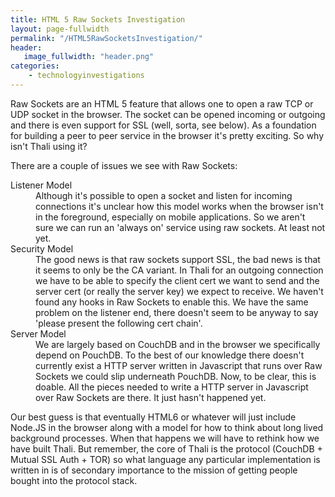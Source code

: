 ```yaml
---
title: HTML 5 Raw Sockets Investigation
layout: page-fullwidth
permalink: "/HTML5RawSocketsInvestigation/"
header:
   image_fullwidth: "header.png"
categories:
    - technologyinvestigations
---
```


Raw Sockets are an HTML 5 feature that allows one to open a raw TCP or UDP socket in the browser. The socket can be opened incoming or outgoing and there is even support for SSL (well, sorta, see below). As a foundation for building a peer to peer service in the browser it's pretty exciting. So why isn't Thali using it?

There are a couple of issues we see with Raw Sockets:

<dl>

<dt>Listener Model</dt>

<dd>Although it's possible to open a socket and listen for incoming connections it's unclear how this model works when the browser isn't in the foreground, especially on mobile applications. So we aren't sure we can run an 'always on' service using raw sockets. At least not yet.</dd>

<dt>Security Model</dt>

<dd>
The good news is that raw sockets support SSL, the bad news is that it seems to only be the CA variant. In Thali for an outgoing connection we have to be able to specify the client cert we want to send and the server cert (or really the server key) we expect to receive. We haven't found any hooks in Raw Sockets to enable this. We have the same problem on the listener end, there doesn't seem to be anyway to say 'please present the following cert chain'.
</dd>

<dt>Server Model</dt>

<dd> We are largely based on CouchDB and in the browser we specifically depend on PouchDB. To the best of our knowledge there doesn't currently exist a HTTP server written in Javascript that runs over Raw Sockets we could slip underneath PouchDB. Now, to be clear, this is doable. All the pieces needed to write a HTTP server in Javascript over Raw Sockets are there. It just hasn't happened yet. </dd>
</dl>

Our best guess is that eventually HTML6 or whatever will just include Node.JS in the browser along with a model for how to think about long lived background processes. When that happens we will have to rethink how we have built Thali. But remember, the core of Thali is the protocol (CouchDB + Mutual SSL Auth + TOR) so what language any particular implementation is written in is of secondary importance to the mission of getting people bought into the protocol stack.
